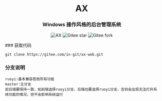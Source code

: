<div align="center"><h1 align="center">AX</h3></div>
<div align="center"><h3 align="center">Windows 操作风格的后台管理系统</h3>
</div>
<p align="center">
   <img src="https://img.shields.io/badge/AX-V1.0-green" alt="AX">
   <img src="https://img.shields.io/badge/AX-权限管理-red" alt="Gitee star">
   <img src="https://img.shields.io/badge/AX-可视化-blue" alt="Gitee fork">
</p>
### 获取代码

```
git clone https://gitee.com/in-git/ax-web.git
```

### 分支说明

```
ruoyi:基本兼容若依所有功能
master:主分支
前后端要保持一致，如前端选择ruoyi分支，后端也要选择ruoyi分支，否则会出现无法打开系统功能的情况，但不会影响系统运行
```



